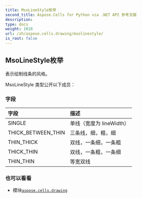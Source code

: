 ```yaml
---
title: MsoLineStyle枚举
second_title: Aspose.Cells for Python via .NET API 参考文献
description:
type: docs
weight: 1010
url: /zh/aspose.cells.drawing/msolinestyle/
is_root: false
---
```

## MsoLineStyle枚举
表示绘制线条的风格。



MsoLineStyle 类型公开以下成员：

### 字段
|字段|描述|
| :- | :- |
| SINGLE |单线（宽度为 lineWidth）|
| THICK_BETWEEN_THIN |三条线，细，粗，细|
| THIN_THICK |双线，一条细，一条粗|
| THICK_THIN |双线，一条粗，一条细|
| THIN_THIN |等宽双线|



### 也可以看看
* 模块[`aspose.cells.drawing`](..)
